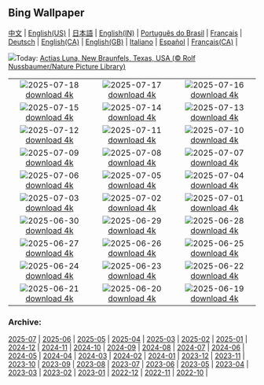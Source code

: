 ## Bing Wallpaper
[中文](README.md) |                     [English(US)](en-US.md) |                     [日本語](ja-JP.md) |                     [English(IN)](en-IN.md) |                     [Português do Brasil](pt-BR.md) |                     [Français](fr-FR.md) |                     [Deutsch](de-DE.md) |                     [English(CA)](en-CA.md) |                     [English(GB)](en-GB.md) |                     [Italiano](it-IT.md) |                     [Español](es-ES.md) |                     [Français(CA)](fr-CA.md) |                    

![](https://www.bing.com/th?id=OHR.MothWeek_IT-IT2222446823_UHD.jpg&w=1000)Today: [Actias Luna, New Braunfels, Texas, USA (© Rolf Nussbaumer/Nature Picture Library)](https://www.bing.com/th?id=OHR.MothWeek_IT-IT2222446823_UHD.jpg)

|      |      |      |
| :----: | :----: | :----: |
|![](https://www.bing.com/th?id=OHR.MonaValePool_IT-IT0291843782_UHD.jpg&pid=hp&w=384&h=216&rs=1&c=4)2025-07-18 [download 4k](https://www.bing.com/th?id=OHR.MonaValePool_IT-IT0291843782_UHD.jpg)|![](https://www.bing.com/th?id=OHR.FranceLavender_IT-IT7177980672_UHD.jpg&pid=hp&w=384&h=216&rs=1&c=4)2025-07-17 [download 4k](https://www.bing.com/th?id=OHR.FranceLavender_IT-IT7177980672_UHD.jpg)|![](https://www.bing.com/th?id=OHR.TemplePhilae_IT-IT7785409392_UHD.jpg&pid=hp&w=384&h=216&rs=1&c=4)2025-07-16 [download 4k](https://www.bing.com/th?id=OHR.TemplePhilae_IT-IT7785409392_UHD.jpg)|
|![](https://www.bing.com/th?id=OHR.PerseidsPine_IT-IT7125588777_UHD.jpg&pid=hp&w=384&h=216&rs=1&c=4)2025-07-15 [download 4k](https://www.bing.com/th?id=OHR.PerseidsPine_IT-IT7125588777_UHD.jpg)|![](https://www.bing.com/th?id=OHR.CattedraleDiPalermo_IT-IT0519609819_UHD.jpg&pid=hp&w=384&h=216&rs=1&c=4)2025-07-14 [download 4k](https://www.bing.com/th?id=OHR.CattedraleDiPalermo_IT-IT0519609819_UHD.jpg)|![](https://www.bing.com/th?id=OHR.BasaltColumns_IT-IT0459542026_UHD.jpg&pid=hp&w=384&h=216&rs=1&c=4)2025-07-13 [download 4k](https://www.bing.com/th?id=OHR.BasaltColumns_IT-IT0459542026_UHD.jpg)|
|![](https://www.bing.com/th?id=OHR.ThomsonGazelle_IT-IT0397264762_UHD.jpg&pid=hp&w=384&h=216&rs=1&c=4)2025-07-12 [download 4k](https://www.bing.com/th?id=OHR.ThomsonGazelle_IT-IT0397264762_UHD.jpg)|![](https://www.bing.com/th?id=OHR.TokyoSunrise_IT-IT6877517307_UHD.jpg&pid=hp&w=384&h=216&rs=1&c=4)2025-07-11 [download 4k](https://www.bing.com/th?id=OHR.TokyoSunrise_IT-IT6877517307_UHD.jpg)|![](https://www.bing.com/th?id=OHR.BahamaBlues_IT-IT2994052693_UHD.jpg&pid=hp&w=384&h=216&rs=1&c=4)2025-07-10 [download 4k](https://www.bing.com/th?id=OHR.BahamaBlues_IT-IT2994052693_UHD.jpg)|
|![](https://www.bing.com/th?id=OHR.ConstitucionStation_IT-IT2913035611_UHD.jpg&pid=hp&w=384&h=216&rs=1&c=4)2025-07-09 [download 4k](https://www.bing.com/th?id=OHR.ConstitucionStation_IT-IT2913035611_UHD.jpg)|![](https://www.bing.com/th?id=OHR.SecedaPeak_IT-IT2850226603_UHD.jpg&pid=hp&w=384&h=216&rs=1&c=4)2025-07-08 [download 4k](https://www.bing.com/th?id=OHR.SecedaPeak_IT-IT2850226603_UHD.jpg)|![](https://www.bing.com/th?id=OHR.ShetlandGannets_IT-IT2720152530_UHD.jpg&pid=hp&w=384&h=216&rs=1&c=4)2025-07-07 [download 4k](https://www.bing.com/th?id=OHR.ShetlandGannets_IT-IT2720152530_UHD.jpg)|
|![](https://www.bing.com/th?id=OHR.MesquiteFlats_IT-IT2661681308_UHD.jpg&pid=hp&w=384&h=216&rs=1&c=4)2025-07-06 [download 4k](https://www.bing.com/th?id=OHR.MesquiteFlats_IT-IT2661681308_UHD.jpg)|![](https://www.bing.com/th?id=OHR.TourCyclists_IT-IT1688082798_UHD.jpg&pid=hp&w=384&h=216&rs=1&c=4)2025-07-05 [download 4k](https://www.bing.com/th?id=OHR.TourCyclists_IT-IT1688082798_UHD.jpg)|![](https://www.bing.com/th?id=OHR.OroseiSardegna_IT-IT2532664756_UHD.jpg&pid=hp&w=384&h=216&rs=1&c=4)2025-07-04 [download 4k](https://www.bing.com/th?id=OHR.OroseiSardegna_IT-IT2532664756_UHD.jpg)|
|![](https://www.bing.com/th?id=OHR.RainbowRiver_IT-IT2380058164_UHD.jpg&pid=hp&w=384&h=216&rs=1&c=4)2025-07-03 [download 4k](https://www.bing.com/th?id=OHR.RainbowRiver_IT-IT2380058164_UHD.jpg)|![](https://www.bing.com/th?id=OHR.PalioDiSiena_IT-IT2319808114_UHD.jpg&pid=hp&w=384&h=216&rs=1&c=4)2025-07-02 [download 4k](https://www.bing.com/th?id=OHR.PalioDiSiena_IT-IT2319808114_UHD.jpg)|![](https://www.bing.com/th?id=OHR.CanadaDayFogo_IT-IT2208843144_UHD.jpg&pid=hp&w=384&h=216&rs=1&c=4)2025-07-01 [download 4k](https://www.bing.com/th?id=OHR.CanadaDayFogo_IT-IT2208843144_UHD.jpg)|
|![](https://www.bing.com/th?id=OHR.WolfeCrater_IT-IT2121882402_UHD.jpg&pid=hp&w=384&h=216&rs=1&c=4)2025-06-30 [download 4k](https://www.bing.com/th?id=OHR.WolfeCrater_IT-IT2121882402_UHD.jpg)|![](https://www.bing.com/th?id=OHR.BandaIsland_IT-IT2071858356_UHD.jpg&pid=hp&w=384&h=216&rs=1&c=4)2025-06-29 [download 4k](https://www.bing.com/th?id=OHR.BandaIsland_IT-IT2071858356_UHD.jpg)|![](https://www.bing.com/th?id=OHR.PrideParade_IT-IT2013687797_UHD.jpg&pid=hp&w=384&h=216&rs=1&c=4)2025-06-28 [download 4k](https://www.bing.com/th?id=OHR.PrideParade_IT-IT2013687797_UHD.jpg)|
|![](https://www.bing.com/th?id=OHR.MaroonClownfish_IT-IT1939766498_UHD.jpg&pid=hp&w=384&h=216&rs=1&c=4)2025-06-27 [download 4k](https://www.bing.com/th?id=OHR.MaroonClownfish_IT-IT1939766498_UHD.jpg)|![](https://www.bing.com/th?id=OHR.HorseheadRock_IT-IT0871929651_UHD.jpg&pid=hp&w=384&h=216&rs=1&c=4)2025-06-26 [download 4k](https://www.bing.com/th?id=OHR.HorseheadRock_IT-IT0871929651_UHD.jpg)|![](https://www.bing.com/th?id=OHR.GlastonburyScenic_IT-IT6655365731_UHD.jpg&pid=hp&w=384&h=216&rs=1&c=4)2025-06-25 [download 4k](https://www.bing.com/th?id=OHR.GlastonburyScenic_IT-IT6655365731_UHD.jpg)|
|![](https://www.bing.com/th?id=OHR.DelicateArch_IT-IT6581270768_UHD.jpg&pid=hp&w=384&h=216&rs=1&c=4)2025-06-24 [download 4k](https://www.bing.com/th?id=OHR.DelicateArch_IT-IT6581270768_UHD.jpg)|![](https://www.bing.com/th?id=OHR.DresdenElbe_IT-IT6499150995_UHD.jpg&pid=hp&w=384&h=216&rs=1&c=4)2025-06-23 [download 4k](https://www.bing.com/th?id=OHR.DresdenElbe_IT-IT6499150995_UHD.jpg)|![](https://www.bing.com/th?id=OHR.AmazonEcuador_IT-IT6428077520_UHD.jpg&pid=hp&w=384&h=216&rs=1&c=4)2025-06-22 [download 4k](https://www.bing.com/th?id=OHR.AmazonEcuador_IT-IT6428077520_UHD.jpg)|
|![](https://www.bing.com/th?id=OHR.IcelandSolstice_IT-IT6375034077_UHD.jpg&pid=hp&w=384&h=216&rs=1&c=4)2025-06-21 [download 4k](https://www.bing.com/th?id=OHR.IcelandSolstice_IT-IT6375034077_UHD.jpg)|![](https://www.bing.com/th?id=OHR.SaleTrapani_IT-IT6306427374_UHD.jpg&pid=hp&w=384&h=216&rs=1&c=4)2025-06-20 [download 4k](https://www.bing.com/th?id=OHR.SaleTrapani_IT-IT6306427374_UHD.jpg)|![](https://www.bing.com/th?id=OHR.WinterBegins_IT-IT6219104998_UHD.jpg&pid=hp&w=384&h=216&rs=1&c=4)2025-06-19 [download 4k](https://www.bing.com/th?id=OHR.WinterBegins_IT-IT6219104998_UHD.jpg)|


### Archive:
[2025-07](archive/it-IT/202507/README.md) | [2025-06](archive/it-IT/202506/README.md) | [2025-05](archive/it-IT/202505/README.md) | [2025-04](archive/it-IT/202504/README.md) | [2025-03](archive/it-IT/202503/README.md) | [2025-02](archive/it-IT/202502/README.md) | [2025-01](archive/it-IT/202501/README.md) | [2024-12](archive/it-IT/202412/README.md) | [2024-11](archive/it-IT/202411/README.md) | [2024-10](archive/it-IT/202410/README.md) | [2024-09](archive/it-IT/202409/README.md) | [2024-08](archive/it-IT/202408/README.md) | [2024-07](archive/it-IT/202407/README.md) | [2024-06](archive/it-IT/202406/README.md) | [2024-05](archive/it-IT/202405/README.md) | [2024-04](archive/it-IT/202404/README.md) | [2024-03](archive/it-IT/202403/README.md) | [2024-02](archive/it-IT/202402/README.md) | [2024-01](archive/it-IT/202401/README.md) | [2023-12](archive/it-IT/202312/README.md) | [2023-11](archive/it-IT/202311/README.md) | [2023-10](archive/it-IT/202310/README.md) | [2023-09](archive/it-IT/202309/README.md) | [2023-08](archive/it-IT/202308/README.md) | [2023-07](archive/it-IT/202307/README.md) | [2023-06](archive/it-IT/202306/README.md) | [2023-05](archive/it-IT/202305/README.md) | [2023-04](archive/it-IT/202304/README.md) | [2023-03](archive/it-IT/202303/README.md) | [2023-02](archive/it-IT/202302/README.md) | [2023-01](archive/it-IT/202301/README.md) | [2022-12](archive/it-IT/202212/README.md) | [2022-11](archive/it-IT/202211/README.md) | [2022-10](archive/it-IT/202210/README.md) | 